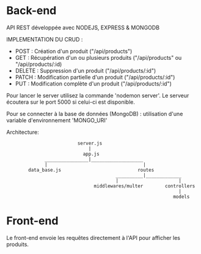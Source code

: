 # Back-end

API REST développée avec NODEJS, EXPRESS & MONGODB

IMPLEMENTATION DU CRUD :

- POST : Création d'un produit ("/api/products")
- GET : Récupération d'un ou plusieurs produits ("/api/products" ou "/api/products/:id)
- DELETE : Suppression d'un produit ("/api/products/:id")
- PATCH : Modification partielle d'un produit ("/api/products/:id")
- PUT : Modification complète d'un produit ("/api/products/:id")

Pour lancer le server utilisez la commande 'nodemon server'. Le serveur écoutera sur le port 5000 si celui-ci est disponible.

Pour se connecter à la base de données (MongoDB) : utilisation d'une variable d'environnement 'MONGO_URI'

Architecture:

                              server.js
                                  |
                                app.js
                  ________________|___________________
                  |                                   |
            data_base.js                            routes
                                            __________|_____________
                                            |                      |
                                    middlewares/multer        controllers
                                                                   |
                                                                 models

# Front-end

Le front-end envoie les requêtes directement à l'API pour afficher les produits.
